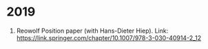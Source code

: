 # 2019

1. Reowolf Position paper (with Hans-Dieter Hiep). Link: https://link.springer.com/chapter/10.1007/978-3-030-40914-2_12